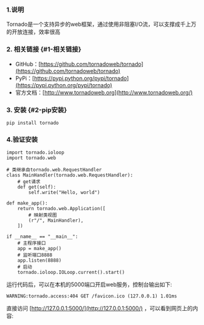 ### 1.说明

Tornado是一个支持异步的web框架，通过使用非阻塞I/O流，可以支撑成千上万的开放连接，效率很高

### 2. 相关链接 {#1-相关链接}

* GitHub：[https://github.com/tornadoweb/tornado](https://github.com/tornadoweb/tornado)
* PyPi：[https://pypi.python.org/pypi/tornado](https://pypi.python.org/pypi/tornado)
* 官方文档：[http://www.tornadoweb.org](http://www.tornadoweb.org/)

### 3. 安装 {#2-pip安装}

```
pip install tornado
```

### 4.验证安装

```
import tornado.ioloop
import tornado.web

# 类继承自tornado.web.RequestHandler
class MainHandler(tornado.web.RequestHandler):
    # get请求
    def get(self):
        self.write("Hello, world")

def make_app():
    return tornado.web.Application([
        # 映射类视图
        (r"/", MainHandler),
    ])

if __name__ == "__main__":
    # 主程序接口
    app = make_app()
    # 监听端口8888
    app.listen(8888)
    # 启动
    tornado.ioloop.IOLoop.current().start()
```

运行代码后，可以在本机的5000端口开启web服务，控制台输出如下:

```
WARNING:tornado.access:404 GET /favicon.ico (127.0.0.1) 1.01ms
```

直接访问 [http://127.0.0.1:5000/](http://127.0.0.1:5000/) ，可以看到网页上的内容:

